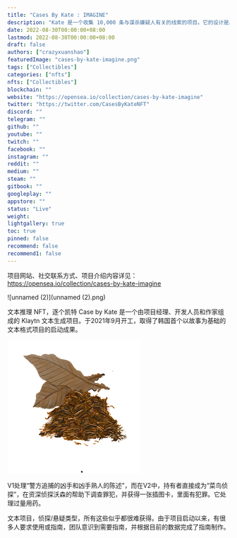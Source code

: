 ```yaml
---
title: "Cases By Kate : IMAGINE"
description: "Kate 是一个收集 10,000 条与谋杀嫌疑人有关的线索的项目。它的设计是。收集香烟的成分，看看那个因想知道你是谁而快要发疯的人的脸。"
date: 2022-08-30T00:00:00+08:00
lastmod: 2022-08-30T00:00:00+08:00
draft: false
authors: ["crazyxuanshao"]
featuredImage: "cases-by-kate-imagine.png"
tags: ["Collectibles"]
categories: ["nfts"]
nfts: ["Collectibles"]
blockchain: ""
website: "https://opensea.io/collection/cases-by-kate-imagine"
twitter: "https://twitter.com/CasesByKateNFT"
discord: ""
telegram: ""
github: ""
youtube: ""
twitch: ""
facebook: ""
instagram: ""
reddit: ""
medium: ""
steam: ""
gitbook: ""
googleplay: ""
appstore: ""
status: "Live"
weight: 
lightgallery: true
toc: true
pinned: false
recommend: false
recommend1: false
---
```

项目网站、社交联系方式、项目介绍内容详见：https://opensea.io/collection/cases-by-kate-imagine

![unnamed (2)](unnamed (2).png)

文本推理 NFT，逐个凯特
Case by Kate 是一个由项目经理、开发人员和作家组成的 Klaytn 文本生成项目。于2021年9月开工，取得了韩国首个以故事为基础的文本格式项目的启动成果。

![unnamed](unnamed.png)

V1处理“警方追捕的凶手和凶手熟人的陈述”，而在V2中，持有者直接成为“菜鸟侦探”，在资深侦探沃森的帮助下调查罪犯，并获得一张插图卡，里面有犯罪。它处理过量用药。


文本项目，侦探/悬疑类型，所有这些似乎都很难获得。由于项目启动以来，有很多人要求使用或指南，团队意识到需要指南，并根据目前的数据完成了指南制作。
